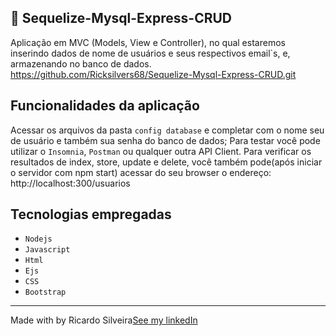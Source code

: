 ## 🚀 Sequelize-Mysql-Express-CRUD
Aplicação em MVC (Models, View e Controller), no qual estaremos inserindo dados de nome de usuários e seus respectivos email`s, e, armazenando no banco de dados.
https://github.com/Ricksilvers68/Sequelize-Mysql-Express-CRUD.git


## Funcionalidades da aplicação
Acessar os arquivos da pasta `config database` e completar com o nome seu de usuário e também sua senha do banco de dados;  Para testar você pode utilizar o `Insomnia`, `Postman` ou qualquer outra API Client. Para verificar os resultados de index, store, update e delete, você também pode(após iniciar o servidor com npm start) acessar do seu browser o endereço: http://localhost:300/usuarios

## Tecnologias empregadas 
* `Nodejs`
*  `Javascript`
* `Html`
* `Ejs`
* `CSS`
* `Bootstrap`
---

Made with by Ricardo Silveira[See my linkedIn](https://www.linkedin.com/in/ricardo-silveira-b03330131/
)







